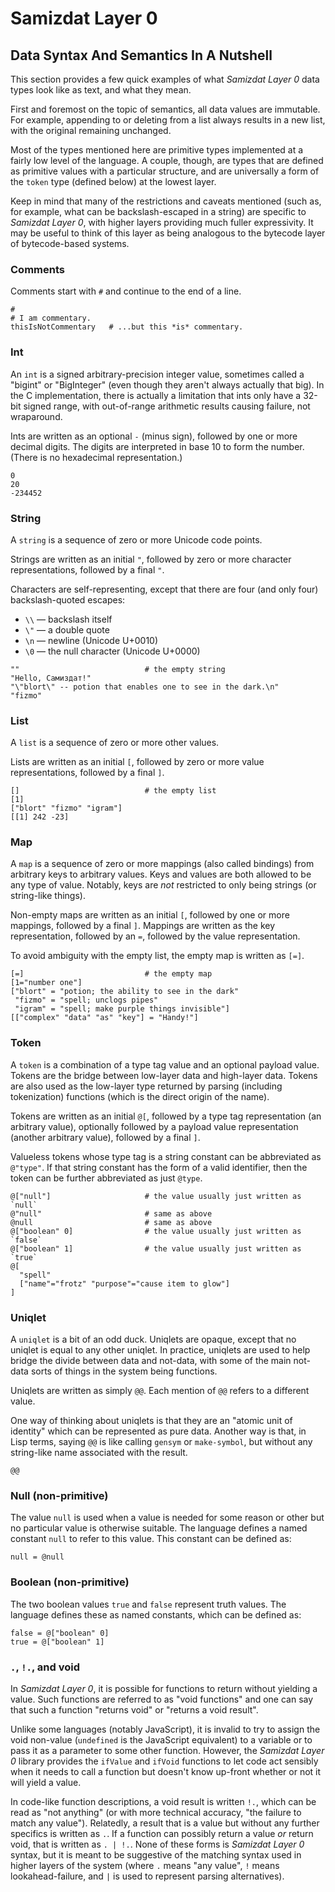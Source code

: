 Samizdat Layer 0
================

Data Syntax And Semantics In A Nutshell
---------------------------------------

This section provides a few quick examples of what *Samizdat
Layer 0* data types look like as text, and what they mean.

First and foremost on the topic of semantics, all data values are
immutable. For example, appending to or deleting from a list always
results in a new list, with the original remaining unchanged.

Most of the types mentioned here are primitive types implemented
at a fairly low level of the language. A couple, though, are
types that are defined as primitive values with a particular
structure, and are universally a form of the `token` type
(defined below) at the lowest layer.

Keep in mind that many of the restrictions and caveats mentioned
(such as, for example, what can be backslash-escaped in a string)
are specific to *Samizdat Layer 0*, with higher layers providing
much fuller expressivity. It may be useful to think of this layer
as being analogous to the bytecode layer of bytecode-based systems.


### Comments

Comments start with `#` and continue to the end of a line.

```
#
# I am commentary.
thisIsNotCommentary   # ...but this *is* commentary.
```


### Int

An `int` is a signed arbitrary-precision integer value, sometimes
called a "bigint" or "BigInteger" (even though they aren't always actually
that big). In the C implementation, there is actually a limitation that
ints only have a 32-bit signed range, with out-of-range arithmetic
results causing failure, not wraparound.

Ints are written as an optional `-` (minus sign), followed by one or
more decimal digits. The digits are interpreted in base 10 to form the
number. (There is no hexadecimal representation.)

```
0
20
-234452
```


### String

A `string` is a sequence of zero or more Unicode code points.

Strings are written as an initial `"`, followed by zero or
more character representations, followed by a final `"`.

Characters are self-representing, except that there are four
(and only four) backslash-quoted escapes:

* `\\` &mdash; backslash itself
* `\"` &mdash; a double quote
* `\n` &mdash; newline (Unicode U+0010)
* `\0` &mdash; the null character (Unicode U+0000)

```
""                            # the empty string
"Hello, Самиздат!"
"\"blort\" -- potion that enables one to see in the dark.\n"
"fizmo"
```


### List

A `list` is a sequence of zero or more other values.

Lists are written as an initial `[`, followed by zero or
more value representations, followed by a final `]`.

```
[]                            # the empty list
[1]
["blort" "fizmo" "igram"]
[[1] 242 -23]
```


### Map

A `map` is a sequence of zero or more mappings (also called bindings)
from arbitrary keys to arbitrary values. Keys and values are both
allowed to be any type of value. Notably, keys are *not* restricted to
only being strings (or string-like things).

Non-empty maps are written as an initial `[`, followed by one or
more mappings, followed by a final `]`. Mappings are written as
the key representation, followed by an `=`, followed by the value
representation.

To avoid ambiguity with the empty list, the empty map is
written as `[=]`.

```
[=]                           # the empty map
[1="number one"]
["blort" = "potion; the ability to see in the dark"
 "fizmo" = "spell; unclogs pipes"
 "igram" = "spell; make purple things invisible"]
[["complex" "data" "as" "key"] = "Handy!"]
```


### Token

A `token` is a combination of a type tag value and an optional
payload value. Tokens are the bridge between low-layer data and
high-layer data. Tokens are also used as the low-layer type
returned by parsing (including tokenization) functions (which is
the direct origin of the name).

Tokens are written as an initial `@[`, followed by a type tag
representation (an arbitrary value), optionally followed by a payload
value representation (another arbitrary value), followed by a final
`]`.

Valueless tokens whose type tag is a string constant can be abbreviated
as `@"type"`. If that string constant has the form of a valid
identifier, then the token can be further abbreviated as just `@type`.

```
@["null"]                     # the value usually just written as `null`
@"null"                       # same as above
@null                         # same as above
@["boolean" 0]                # the value usually just written as `false`
@["boolean" 1]                # the value usually just written as `true`
@[
  "spell"
  ["name"="frotz" "purpose"="cause item to glow"]
]
```


### Uniqlet

A `uniqlet` is a bit of an odd duck. Uniqlets are opaque, except that
no uniqlet is equal to any other uniqlet. In practice, uniqlets are
used to help bridge the divide between data and not-data, with some of
the main not-data sorts of things in the system being functions.

Uniqlets are written as simply `@@`. Each mention of `@@` refers
to a different value.

One way of thinking about uniqlets is that they are an "atomic
unit of identity" which can be represented as pure data. Another
way is that, in Lisp terms, saying `@@` is like calling `gensym`
or `make-symbol`, but without any string-like name associated with
the result.

```
@@
```

### Null (non-primitive)

The value `null` is used when a value is needed for some reason or other
but no particular value is otherwise suitable. The language defines
a named constant `null` to refer to this value. This constant can be
defined as:

```
null = @null
```


### Boolean (non-primitive)

The two boolean values `true` and `false` represent truth values.
The language defines these as named constants, which can be defined as:

```
false = @["boolean" 0]
true = @["boolean" 1]
```


### `.`, `!.`, and void

In *Samizdat Layer 0*, it is possible for functions to return without
yielding a value. Such functions are referred to as "void functions"
and one can say that such a function "returns void" or "returns a void
result".

Unlike some languages (notably JavaScript), it is invalid to try to
assign the void non-value (`undefined` is the JavaScript equivalent)
to a variable or to pass it as a parameter to some other
function. However, the *Samizdat Layer 0* library provides the
`ifValue` and `ifVoid` functions to let code act sensibly when it needs
to call a function but doesn't know up-front whether or not it will yield
a value.

In code-like function descriptions, a void result is written `!.`,
which can be read as "not anything" (or with more technical accuracy,
"the failure to match any value"). Relatedly, a result that is a value
but without any further specifics is written as `.`. If a function can
possibly return a value *or* return void, that is written as `. |
!.`. None of these forms is *Samizdat Layer 0* syntax, but it is meant
to be suggestive of the matching syntax used in higher layers of the
system (where `.` means "any value", `!` means lookahead-failure, and
`|` is used to represent parsing alternatives).
